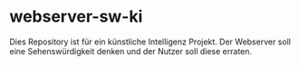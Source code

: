 # webserver-sw-ki
Dies Repository ist für ein künstliche Intelligenz Projekt. Der Webserver soll eine Sehenswürdigkeit denken und der Nutzer soll diese erraten.
